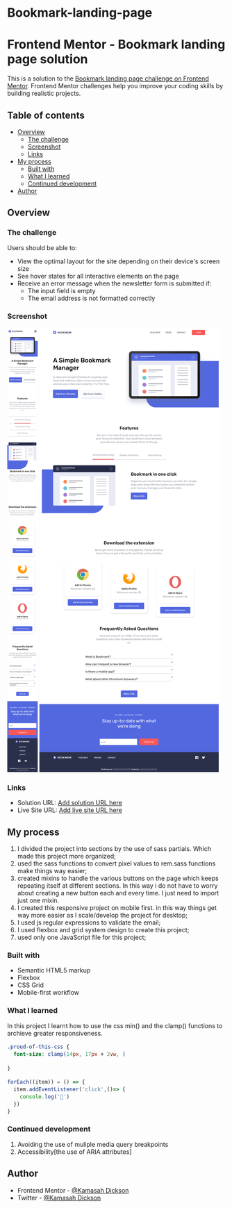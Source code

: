 # Bookmark-landing-page
# Frontend Mentor - Bookmark landing page solution

This is a solution to the [Bookmark landing page challenge on Frontend Mentor](https://www.frontendmentor.io/challenges/bookmark-landing-page-5d0b588a9edda32581d29158). Frontend Mentor challenges help you improve your coding skills by building realistic projects.

## Table of contents

- [Overview](#overview)
  - [The challenge](#the-challenge)
  - [Screenshot](#screenshot)
  - [Links](#links)
- [My process](#my-process)
  - [Built with](#built-with)
  - [What I learned](#what-i-learned)
  - [Continued development](#continued-development)
- [Author](#author)

## Overview

### The challenge

Users should be able to:

- View the optimal layout for the site depending on their device's screen size
- See hover states for all interactive elements on the page
- Receive an error message when the newsletter form is submitted if:
  - The input field is empty
  - The email address is not formatted correctly

### Screenshot

![Mobile Design](./Screenshots/Mobile%20screenshot.png)
![Desktop Design](./Screenshots/Desktop%20screenshot.png)

### Links

- Solution URL: [Add solution URL here](https://github.com/Kamasah-Dickson/Bookmark-landing-page)
- Live Site URL: [Add live site URL here](https://kamasah-dickson.github.io/Bookmark-landing-page/)

## My process

1. I divided the project into sections by the use of sass partials. Which made this project more organized;
2. used the sass functions to convert pixel values to rem.sass functions make things way easier;
3. created mixins to handle the various buttons on the page which keeps repeating itself at different sections. In this way i do not have to worry about creating a new button each and every time. I just need to import just one mixin.
4. I created this responsive project on mobile first. in this way things get way more easier as I scale/develop the project for desktop;
5. I used js regular expressions to validate the email;
6. I used flexbox and grid system design to create this project;
7. used only one JavaScript file for this project;

### Built with

- Semantic HTML5 markup
- Flexbox
- CSS Grid
- Mobile-first workflow

### What I learned

In this project I learnt how to use the css min() and the clamp() functions to archieve greater responsiveness.

<!-- css and js syntax that i am glad I know. -->

```css
.proud-of-this-css {
  font-size: clamp(14px, 17px + 2vw, )

}

```

```js
forEach((item)) = () => {
  item.addEventListener('click',()=> {
    console.log('🎉')
  })
}
```

### Continued development

1. Avoiding the use of muliple media query breakpoints
2. Accessibility[the use of ARIA attributes]

## Author

- Frontend Mentor - [@Kamasah Dickson](https://www.frontendmentor.io/profile/Kamasah-Dickson)
- Twitter - [@Kamasah Dickson](https://twitter.com/Kamas_DEV)
